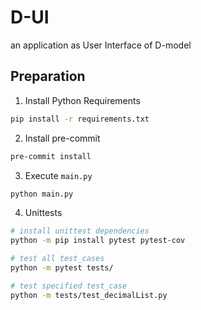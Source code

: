 # D-UI
an application as User Interface of D-model

## Preparation

1. Install Python Requirements

```bash
pip install -r requirements.txt
```

2. Install pre-commit

```bash
pre-commit install
```

3. Execute `main.py`

```bash
python main.py
```

4. Unittests

```bash
# install unittest dependencies
python -m pip install pytest pytest-cov

# test all test_cases
python -m pytest tests/

# test specified test_case
python -m tests/test_decimalList.py
```
